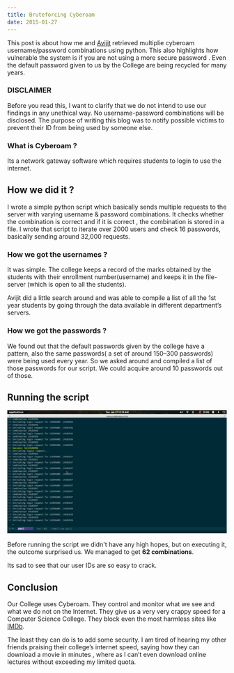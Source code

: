 ```yaml
---
title: Bruteforcing Cyberoam
date: 2015-01-27
---
```


This post is about how me and [Avijit](https://twitter.com/526avijit) retrieved multiplie cyberoam username/password combinations using python. This also highlights how vulnerable the system is if you are not using a more secure password . Even the default password given to us by the College are being recycled for many years.

### DISCLAIMER
Before you read this, I want to clarify that we do not intend to use our findings in any unethical way. No username-password combinations will be disclosed. The purpose of writing this blog was to notify possible victims to prevent their ID from being used by someone else.

### What is Cyberoam ?
Its a network gateway software which requires students to login to use the internet.

## How we did it ?
I wrote a simple python script which basically sends multiple requests to the server with varying username & password combinations. It checks whether the combination is correct and if it is correct , the combination is stored in a file. I wrote that script to iterate over 2000 users and check 16 passwords, basically sending around 32,000 requests.

### How we got the usernames ?
It was simple. The college keeps a record of the marks obtained by the students with their enrollment number(username) and keeps it in the file-server (which is open to all the students).

Avijit did a little search around and was able to compile a list of all the 1st year students by going through the data available in different department’s servers.

### How we got the passwords ?
We found out that the default passwords given by the college have a pattern, also the same passwords( a set of around 150–300 passwords) were being used every year.
So we asked around and compiled a list of those passwords for our script. We could acquire around 10 passwords out of those.

## Running the script
![A Screenshot of the script in action](/images/bruteforce-cyberoam-shell.png)

Before running the script we didn't have any high hopes, but on executing it, the outcome surprised us. We managed to get **62 combinations**.

Its sad to see that our user IDs are so easy to crack.

## Conclusion

Our College uses Cyberoam. They control and monitor what we see and what we do not on the Internet. They give us a very very crappy speed for a Computer Science College. They block even the most harmless sites like [IMDb](http://www.imdb.com/).

The least they can do is to add some security. I am tired of hearing my other friends praising their college’s internet speed, saying how they can download a movie in minutes , where as I can’t even download online lectures without exceeding my limited quota.
